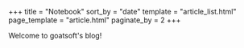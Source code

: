 +++
title = "Notebook"
sort_by = "date"
template = "article_list.html"
page_template = "article.html"
paginate_by = 2
+++

Welcome to goatsoft's blog!
